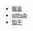 - [掘金](https://juejin.im/post/5a618e40518825732739adad)
- [github](https://github.com/whynotgonow/-JS-Event-Loop/blob/master/README.md)
- [知乎](https://zhuanlan.zhihu.com/p/33129414)